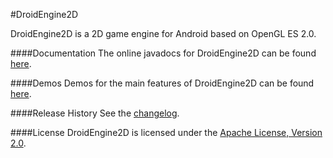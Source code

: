 #DroidEngine2D

DroidEngine2D is a 2D game engine for Android based on OpenGL ES 2.0.


####Documentation
The online javadocs for DroidEngine2D can be found [here](https://miviclin.github.io/droidengine2d-docs).


####Demos
Demos for the main features of DroidEngine2D can be found [here](https://github.com/miviclin/droidengine2d-demos).


####Release History
See the [changelog](https://github.com/miviclin/droidengine2d/blob/develop/CHANGELOG.md).


####License
DroidEngine2D is licensed under the [Apache License, Version 2.0](http://www.apache.org/licenses/LICENSE-2.0.html).
